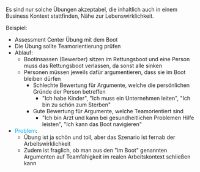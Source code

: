 Es sind nur solche Übungen akzeptabel, die inhaltlich auch in einem Business Kontext stattfinden, Nähe zur Lebenswirklichkeit.


Beispiel: 
- Assessment Center Übung mit dem Boot
- Die Übung sollte Teamorientierung prüfen
- Ablauf:
	- Bootinsassen (Bewerber) sitzen im Rettungsboot und eine Person muss das Rettungsboot verlassen, da sonst alle sinken
	- Personen müssen jeweils dafür argumentieren, dass sie im Boot bleiben dürfen
		- Schlechte Bewertung für Argumente, welche die persönlichen Gründe der Person betreffen
			- "Ich habe Kinder", "Ich muss ein Unternehmen leiten", "Ich bin zu schön zum Sterben"
		- Gute Bewertung für Argumente, welche Teamorientiert sind
			- "Ich bin Arzt und kann bei gesundheitlichen Problemen Hilfe leisten", "Ich kann das Boot navigieren"
- <span style="color:rgb(0, 176, 240)">Problem</span>: 
	- Übung ist ja schön und toll, aber das Szenario ist fernab der Arbeitswirklichkeit
	- Zudem ist fraglich, ob man aus den "im Boot" genannten Argumenten auf Teamfähigkeit im realen Arbeitskontext schließen kann